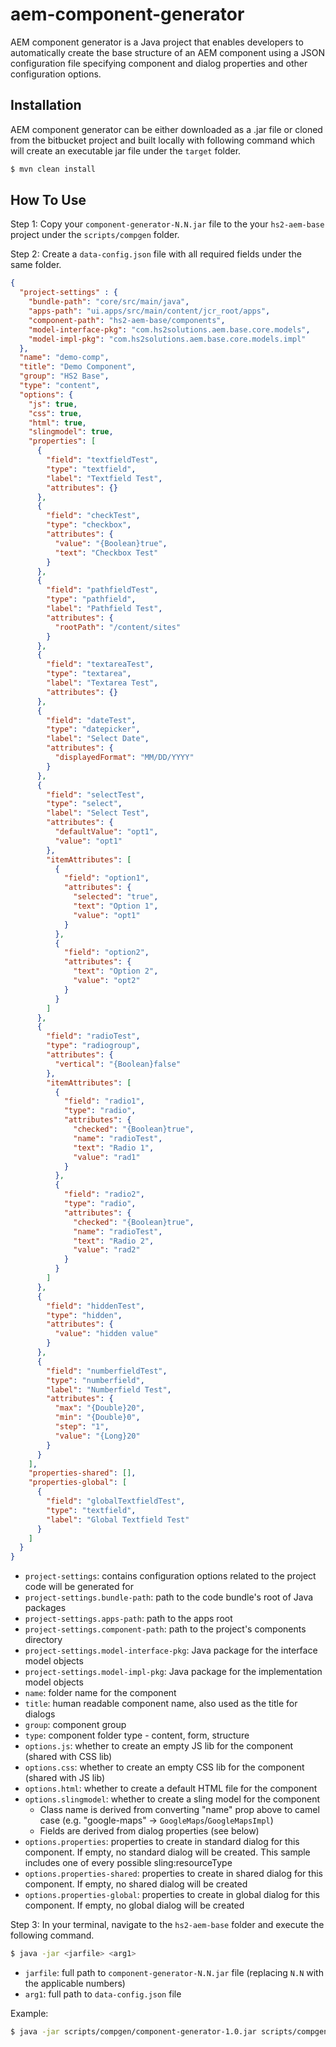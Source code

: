 # aem-component-generator

AEM component generator is a Java project that enables developers to automatically create the base structure of an
AEM component using a JSON configuration file specifying component and dialog properties and other configuration
options.

## Installation

AEM component generator can be either downloaded as a .jar file or cloned from the bitbucket project and built locally
with following command which will create an executable jar file under the `target` folder.

```sh
$ mvn clean install
```

## How To Use

Step 1: Copy your `component-generator-N.N.jar` file to the your `hs2-aem-base` project under the `scripts/compgen`
folder.

Step 2: Create a `data-config.json` file with all required fields under the same folder.

```json
{
  "project-settings" : {
    "bundle-path": "core/src/main/java",
    "apps-path": "ui.apps/src/main/content/jcr_root/apps",
    "component-path": "hs2-aem-base/components",
    "model-interface-pkg": "com.hs2solutions.aem.base.core.models",
    "model-impl-pkg": "com.hs2solutions.aem.base.core.models.impl"
  },
  "name": "demo-comp",
  "title": "Demo Component",
  "group": "HS2 Base",
  "type": "content",
  "options": {
    "js": true,
    "css": true,
    "html": true,
    "slingmodel": true,
    "properties": [
      {
        "field": "textfieldTest",
        "type": "textfield",
        "label": "Textfield Test",
        "attributes": {}
      },
      {
        "field": "checkTest",
        "type": "checkbox",
        "attributes": {
          "value": "{Boolean}true",
          "text": "Checkbox Test"
        }
      },
      {
        "field": "pathfieldTest",
        "type": "pathfield",
        "label": "Pathfield Test",
        "attributes": {
          "rootPath": "/content/sites"
        }
      },
      {
        "field": "textareaTest",
        "type": "textarea",
        "label": "Textarea Test",
        "attributes": {}
      },
      {
        "field": "dateTest",
        "type": "datepicker",
        "label": "Select Date",
        "attributes": {
          "displayedFormat": "MM/DD/YYYY"
        }
      },
      {
        "field": "selectTest",
        "type": "select",
        "label": "Select Test",
        "attributes": {
          "defaultValue": "opt1",
          "value": "opt1"
        },
        "itemAttributes": [
          {
            "field": "option1",
            "attributes": {
              "selected": "true",
              "text": "Option 1",
              "value": "opt1"
            }
          },
          {
            "field": "option2",
            "attributes": {
              "text": "Option 2",
              "value": "opt2"
            }
          }
        ]
      },
      {
        "field": "radioTest",
        "type": "radiogroup",
        "attributes": {
          "vertical": "{Boolean}false"
        },
        "itemAttributes": [
          {
            "field": "radio1",
            "type": "radio",
            "attributes": {
              "checked": "{Boolean}true",
              "name": "radioTest",
              "text": "Radio 1",
              "value": "rad1"
            }
          },
          {
            "field": "radio2",
            "type": "radio",
            "attributes": {
              "checked": "{Boolean}true",
              "name": "radioTest",
              "text": "Radio 2",
              "value": "rad2"
            }
          }
        ]
      },
      {
        "field": "hiddenTest",
        "type": "hidden",
        "attributes": {
          "value": "hidden value"
        }
      },
      {
        "field": "numberfieldTest",
        "type": "numberfield",
        "label": "Numberfield Test",
        "attributes": {
          "max": "{Double}20",
          "min": "{Double}0",
          "step": "1",
          "value": "{Long}20"
        }
      }
    ],
    "properties-shared": [],
    "properties-global": [
      {
        "field": "globalTextfieldTest",
        "type": "textfield",
        "label": "Global Textfield Test"
      }
    ]
  }
}
```
- `project-settings`: contains configuration options related to the project code will be generated for
- `project-settings.bundle-path`: path to the code bundle's root of Java packages
- `project-settings.apps-path`: path to the apps root
- `project-settings.component-path`: path to the project's components directory
- `project-settings.model-interface-pkg`: Java package for the interface model objects
- `project-settings.model-impl-pkg`: Java package for the implementation model objects
- `name`: folder name for the component
- `title`: human readable component name, also used as the title for dialogs
- `group`: component group
- `type`: component folder type - content, form, structure
- `options.js`: whether to create an empty JS lib for the component (shared with CSS lib)
- `options.css`: whether to create an empty CSS lib for the component (shared with JS lib)
- `options.html`: whether to create a default HTML file for the component
- `options.slingmodel`: whether to create a sling model for the component
    - Class name is derived from converting "name" prop above to camel case (e.g. "google-maps" -> `GoogleMaps`/`GoogleMapsImpl`)
    - Fields are derived from dialog properties (see below)
- `options.properties`: properties to create in standard dialog for this component. If empty, no standard dialog will be created. This sample includes one of every possible sling:resourceType
- `options.properties-shared`: properties to create in shared dialog for this component. If empty, no shared dialog will be created
- `options.properties-global`: properties to create in global dialog for this component. If empty, no global dialog will be created

Step 3: In your terminal, navigate to the `hs2-aem-base` folder and execute the following command.

```sh
$ java -jar <jarfile> <arg1>
```

- `jarfile`: full path to `component-generator-N.N.jar` file (replacing `N.N` with the applicable numbers)
- `arg1`: full path to `data-config.json` file

Example:
```sh
$ java -jar scripts/compgen/component-generator-1.0.jar scripts/compgen/data-config.json
```